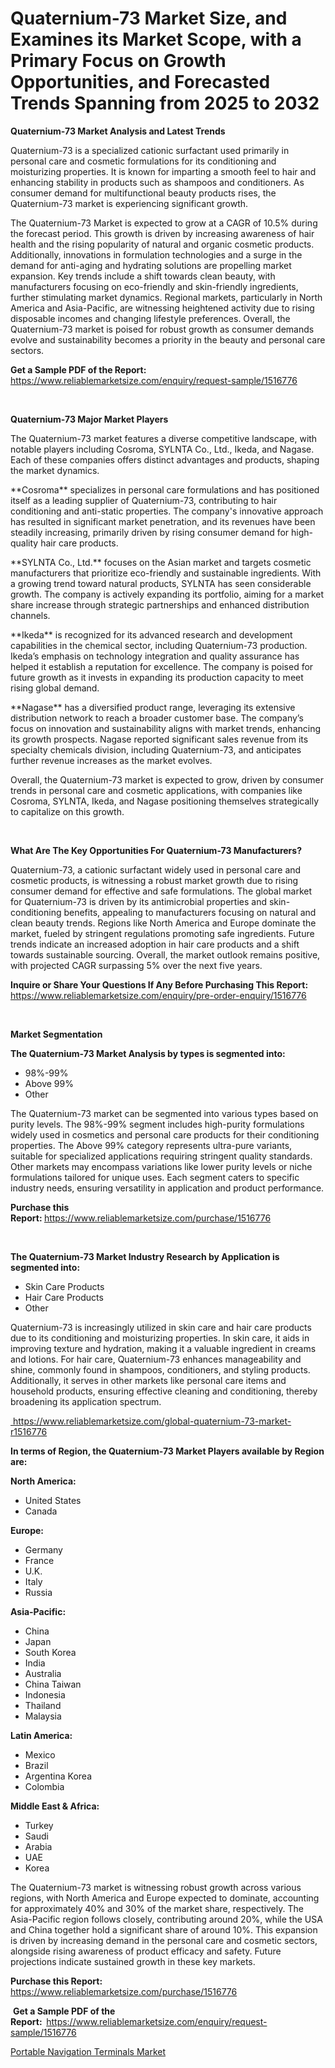 <p><h1>Quaternium-73 Market Size, and Examines its Market Scope, with a Primary Focus on Growth Opportunities, and Forecasted Trends Spanning from 2025 to 2032</h1></p><p><strong>Quaternium-73 Market Analysis and Latest Trends</strong></p>
<p><p>Quaternium-73 is a specialized cationic surfactant used primarily in personal care and cosmetic formulations for its conditioning and moisturizing properties. It is known for imparting a smooth feel to hair and enhancing stability in products such as shampoos and conditioners. As consumer demand for multifunctional beauty products rises, the Quaternium-73 market is experiencing significant growth.</p><p>The Quaternium-73 Market is expected to grow at a CAGR of 10.5% during the forecast period. This growth is driven by increasing awareness of hair health and the rising popularity of natural and organic cosmetic products. Additionally, innovations in formulation technologies and a surge in the demand for anti-aging and hydrating solutions are propelling market expansion. Key trends include a shift towards clean beauty, with manufacturers focusing on eco-friendly and skin-friendly ingredients, further stimulating market dynamics. Regional markets, particularly in North America and Asia-Pacific, are witnessing heightened activity due to rising disposable incomes and changing lifestyle preferences. Overall, the Quaternium-73 market is poised for robust growth as consumer demands evolve and sustainability becomes a priority in the beauty and personal care sectors.</p></p>
<p><strong>Get a Sample PDF of the Report:&nbsp;</strong> <a href="https://www.reliablemarketsize.com/enquiry/request-sample/1516776?utm_campaign=2625&utm_medium=2&utm_source=Github&utm_content=ia&utm_term=30032025&utm_id=quaternium-73">https://www.reliablemarketsize.com/enquiry/request-sample/1516776</a></p>
<p>&nbsp;</p>
<p><strong>Quaternium-73 Major Market Players</strong></p>
<p><p>The Quaternium-73 market features a diverse competitive landscape, with notable players including Cosroma, SYLNTA Co., Ltd., Ikeda, and Nagase. Each of these companies offers distinct advantages and products, shaping the market dynamics.</p><p>**Cosroma** specializes in personal care formulations and has positioned itself as a leading supplier of Quaternium-73, contributing to hair conditioning and anti-static properties. The company's innovative approach has resulted in significant market penetration, and its revenues have been steadily increasing, primarily driven by rising consumer demand for high-quality hair care products.</p><p>**SYLNTA Co., Ltd.** focuses on the Asian market and targets cosmetic manufacturers that prioritize eco-friendly and sustainable ingredients. With a growing trend toward natural products, SYLNTA has seen considerable growth. The company is actively expanding its portfolio, aiming for a market share increase through strategic partnerships and enhanced distribution channels.</p><p>**Ikeda** is recognized for its advanced research and development capabilities in the chemical sector, including Quaternium-73 production. Ikeda’s emphasis on technology integration and quality assurance has helped it establish a reputation for excellence. The company is poised for future growth as it invests in expanding its production capacity to meet rising global demand.</p><p>**Nagase** has a diversified product range, leveraging its extensive distribution network to reach a broader customer base. The company’s focus on innovation and sustainability aligns with market trends, enhancing its growth prospects. Nagase reported significant sales revenue from its specialty chemicals division, including Quaternium-73, and anticipates further revenue increases as the market evolves.</p><p>Overall, the Quaternium-73 market is expected to grow, driven by consumer trends in personal care and cosmetic applications, with companies like Cosroma, SYLNTA, Ikeda, and Nagase positioning themselves strategically to capitalize on this growth.</p></p>
<p>&nbsp;</p>
<p><strong>What Are The Key Opportunities For Quaternium-73 Manufacturers?</strong></p>
<p><p>Quaternium-73, a cationic surfactant widely used in personal care and cosmetic products, is witnessing a robust market growth due to rising consumer demand for effective and safe formulations. The global market for Quaternium-73 is driven by its antimicrobial properties and skin-conditioning benefits, appealing to manufacturers focusing on natural and clean beauty trends. Regions like North America and Europe dominate the market, fueled by stringent regulations promoting safe ingredients. Future trends indicate an increased adoption in hair care products and a shift towards sustainable sourcing. Overall, the market outlook remains positive, with projected CAGR surpassing 5% over the next five years.</p></p>
<p><strong>Inquire or Share Your Questions If Any Before Purchasing This Report:</strong> <a href="https://www.reliablemarketsize.com/enquiry/pre-order-enquiry/1516776?utm_campaign=2625&utm_medium=2&utm_source=Github&utm_content=ia&utm_term=30032025&utm_id=quaternium-73">https://www.reliablemarketsize.com/enquiry/pre-order-enquiry/1516776</a></p>
<p>&nbsp;</p>
<p><strong>Market Segmentation</strong></p>
<p><strong>The Quaternium-73 Market Analysis by types is segmented into:</strong></p>
<p><ul><li>98%-99%</li><li>Above 99%</li><li>Other</li></ul></p>
<p><p>The Quaternium-73 market can be segmented into various types based on purity levels. The 98%-99% segment includes high-purity formulations widely used in cosmetics and personal care products for their conditioning properties. The Above 99% category represents ultra-pure variants, suitable for specialized applications requiring stringent quality standards. Other markets may encompass variations like lower purity levels or niche formulations tailored for unique uses. Each segment caters to specific industry needs, ensuring versatility in application and product performance.</p></p>
<p><strong>Purchase this Report:&nbsp;</strong><a href="https://www.reliablemarketsize.com/purchase/1516776?utm_campaign=2625&utm_medium=2&utm_source=Github&utm_content=ia&utm_term=30032025&utm_id=quaternium-73">https://www.reliablemarketsize.com/purchase/1516776</a></p>
<p>&nbsp;</p>
<p><strong>The Quaternium-73 Market Industry Research by Application is segmented into:</strong></p>
<p><ul><li>Skin Care Products</li><li>Hair Care Products</li><li>Other</li></ul></p>
<p><p>Quaternium-73 is increasingly utilized in skin care and hair care products due to its conditioning and moisturizing properties. In skin care, it aids in improving texture and hydration, making it a valuable ingredient in creams and lotions. For hair care, Quaternium-73 enhances manageability and shine, commonly found in shampoos, conditioners, and styling products. Additionally, it serves in other markets like personal care items and household products, ensuring effective cleaning and conditioning, thereby broadening its application spectrum.</p></p>
<p><a href="https://www.reliablemarketsize.com/global-quaternium-73-market-r1516776?utm_campaign=2625&utm_medium=2&utm_source=Github&utm_content=ia&utm_term=30032025&utm_id=quaternium-73">&nbsp;https://www.reliablemarketsize.com/global-quaternium-73-market-r1516776</a></p>
<p><strong>In terms of Region, the Quaternium-73 Market Players available by Region are:</strong></p>
<p>
    <p> <strong> North America: </strong>
        <ul>
            <li>United States</li>
            <li>Canada</li>
        </ul>
        </p> 
    <p> <strong> Europe: </strong>
        <ul>
            <li>Germany</li>
            <li>France</li>
            <li>U.K.</li>
            <li>Italy</li>
            <li>Russia</li>
        </ul>
        </p> 
    <p> <strong> Asia-Pacific: </strong>
        <ul>
            <li>China</li>
            <li>Japan</li>
            <li>South Korea</li>
            <li>India</li>
            <li>Australia</li>
            <li>China Taiwan</li>
            <li>Indonesia</li>
            <li>Thailand</li>
            <li>Malaysia</li>
        </ul>
        </p> 
    <p> <strong> Latin America: </strong>
        <ul>
            <li>Mexico</li>
            <li>Brazil</li>
            <li>Argentina Korea</li>
            <li>Colombia</li>
        </ul>
        </p> 
    <p> <strong> Middle East & Africa: </strong>
        <ul>
            <li>Turkey</li>
            <li>Saudi</li>
            <li>Arabia</li>
            <li>UAE</li>
            <li>Korea</li>
        </ul>
    </p>
    </p>
<p><p>The Quaternium-73 market is witnessing robust growth across various regions, with North America and Europe expected to dominate, accounting for approximately 40% and 30% of the market share, respectively. The Asia-Pacific region follows closely, contributing around 20%, while the USA and China together hold a significant share of around 10%. This expansion is driven by increasing demand in the personal care and cosmetic sectors, alongside rising awareness of product efficacy and safety. Future projections indicate sustained growth in these key markets.</p></p>
<p><strong>Purchase this Report: </strong><a href="https://www.reliablemarketsize.com/purchase/1516776?utm_campaign=2625&utm_medium=2&utm_source=Github&utm_content=ia&utm_term=30032025&utm_id=quaternium-73">https://www.reliablemarketsize.com/purchase/1516776</a></p>
<p>&nbsp;<strong>Get a Sample PDF of the Report:&nbsp;&nbsp;</strong><a href="https://www.reliablemarketsize.com/enquiry/request-sample/1516776?utm_campaign=2625&utm_medium=2&utm_source=Github&utm_content=ia&utm_term=30032025&utm_id=quaternium-73">https://www.reliablemarketsize.com/enquiry/request-sample/1516776</a></p>
<p><strong></strong></p>
<p><p><a href="https://github.com/hillsmyung726/Market-Research-Report-List-1/blob/main/portable-navigation-terminals-market.md?utm_campaign=2625&utm_medium=2&utm_source=Github&utm_content=ia&utm_term=30032025&utm_id=quaternium-73">Portable Navigation Terminals Market</a></p></p>